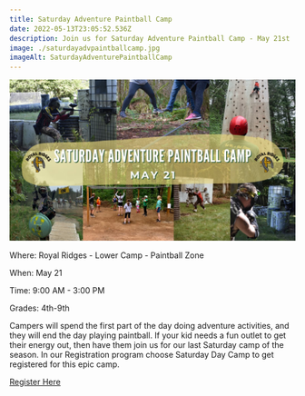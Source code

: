 ```yaml
---
title: Saturday Adventure Paintball Camp
date: 2022-05-13T23:05:52.536Z
description: Join us for Saturday Adventure Paintball Camp - May 21st
image: ./saturdayadvpaintballcamp.jpg
imageAlt: SaturdayAdventurePaintballCamp
---
```

![SaturdayAdventurePaintballCamp](saturdayadvpaintballcamp.jpg "Saturday Adventure Paintball Camp: Royal Ridges May 21st")

Where: Royal Ridges - Lower Camp - Paintball Zone

When: May 21

Time: 9:00 AM - 3:00 PM

Grades: 4th-9th

Campers will spend the first part of the day doing adventure activities, and they will end the day playing paintball. If your kid needs a fun outlet to get their energy out, then have them join us for our last Saturday camp of the season. In our Registration program choose Saturday Day Camp to get registered for this epic camp.  

[](https://www.ultracamp.com/info/upcomingSessions.aspx?idCamp=1145&campCode=151&lnkCategory=Saturday+Day+Camps)

[Register Here](https://www.ultracamp.com/info/upcomingSessions.aspx?idCamp=1145&campCode=151&lnkCategory=Saturday+Day+Camps)